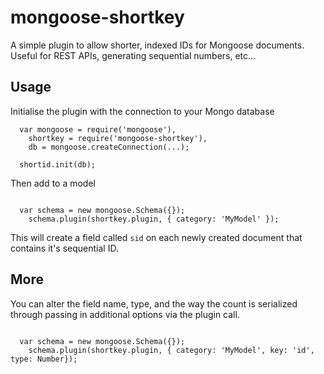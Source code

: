 # mongoose-shortkey

A simple plugin to allow shorter, indexed IDs for Mongoose documents. Useful for REST APIs, generating sequential numbers, etc...

## Usage ##

Initialise the plugin with the connection to your Mongo database

```
  var mongoose = require('mongoose'),
    shortkey = require('mongoose-shortkey'),
    db = mongoose.createConnection(...);

  shortid.init(db);

```

Then add to a model

```

  var schema = new mongoose.Schema({});
    schema.plugin(shortkey.plugin, { category: 'MyModel' });

```

This will create a field called `sid` on each newly created document that contains it's sequential ID.


## More ##

You can alter the field name, type, and the way the count is serialized through passing in additional options via the plugin call.

```

  var schema = new mongoose.Schema({});
    schema.plugin(shortkey.plugin, { category: 'MyModel', key: 'id', type: Number});

```